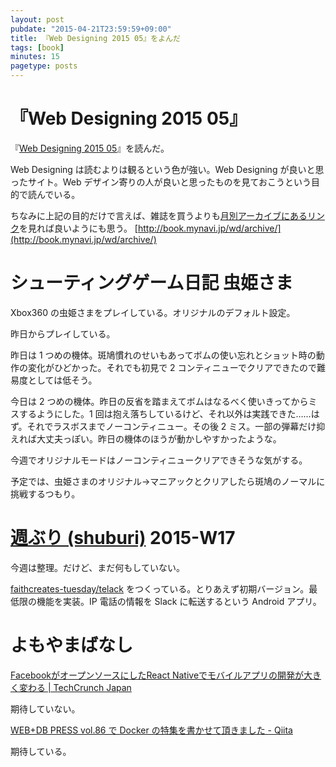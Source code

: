 ```yaml
---
layout: post
pubdate: "2015-04-21T23:59:59+09:00"
title: 『Web Designing 2015 05』をよんだ
tags: [book]
minutes: 15
pagetype: posts
---
```

# 『Web Designing 2015 05』

『[Web Designing 2015 05](http://www.amazon.co.jp/dp/B00W53IN54/)』を読んだ。

Web Designing は読むよりは観るという色が強い。Web Designing が良いと思ったサイト。Web デザイン寄りの人が良いと思ったものを見ておこうという目的で読んでいる。

ちなみに上記の目的だけで言えば、雑誌を買うよりも[月別アーカイブにあるリンク](http://book.mynavi.jp/wd/archive/)を見れば良いようにも思う。 [http://book.mynavi.jp/wd/archive/](http://book.mynavi.jp/wd/archive/)

# シューティングゲーム日記 虫姫さま

Xbox360 の虫姫さまをプレイしている。オリジナルのデフォルト設定。

昨日からプレイしている。

昨日は 1 つめの機体。斑鳩慣れのせいもあってボムの使い忘れとショット時の動作の変化がひどかった。それでも初見で 2 コンティニューでクリアできたので難易度としては低そう。

今日は 2 つめの機体。昨日の反省を踏まえてボムはなるべく使いきってからミスするようにした。1 回は抱え落ちしているけど、それ以外は実践できた……はず。それでラスボスまでノーコンティニュー。その後 2 ミス。一部の弾幕だけ抑えれば大丈夫っぽい。昨日の機体のほうが動かしやすかったような。

今週でオリジナルモードはノーコンティニュークリアできそうな気がする。

予定では、虫姫さまのオリジナル→マニアックとクリアしたら斑鳩のノーマルに挑戦するつもり。

# [週ぶり (shuburi)][shuburi] 2015-W17

今週は整理。だけど、まだ何もしていない。

[faithcreates-tuesday/telack][] をつくっている。とりあえず初期バージョン。最低限の機能を実装。IP 電話の情報を Slack に転送するという Android アプリ。

# よもやまばなし

[FacebookがオープンソースにしたReact Nativeでモバイルアプリの開発が大きく変わる | TechCrunch Japan](http://jp.techcrunch.com/2015/04/21/20150420how-facebooks-react-native-will-change-mobile-apps/)

期待していない。

[WEB+DB PRESS vol.86 で Docker の特集を書かせて頂きました - Qiita](http://qiita.com/spesnova/items/044b85ff1c63518030f5)

期待している。

[shuburi]: http://shuburi.org
[faithcreates-tuesday/telack]: https://github.com/faithcreates-tuesday/telack
